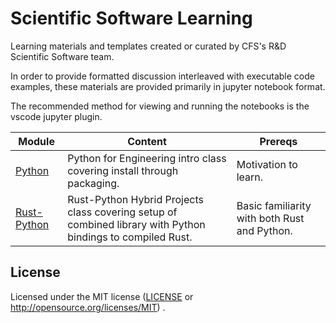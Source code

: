 # Scientific Software Learning

Learning materials and templates created or curated by CFS's R&D Scientific Software team.

In order to provide formatted discussion interleaved with executable code examples,
these materials are provided primarily in jupyter notebook format.

The recommended method for viewing and running the notebooks is the vscode jupyter plugin.

| Module  | Content | Prereqs |
|---------|---------|---------|
| [Python](./python/README.md)  | Python for Engineering intro class covering install through packaging. | Motivation to learn. |
| [Rust-Python](./rustpython/README.md) | Rust-Python Hybrid Projects class covering setup of combined library with Python bindings to compiled Rust. | Basic familiarity with both Rust and Python. |

## License

Licensed under the MIT license ([LICENSE](LICENSE) or http://opensource.org/licenses/MIT) .
